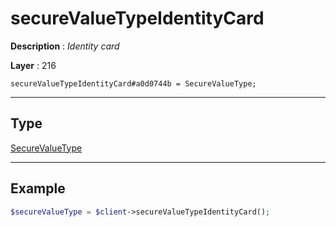 # secureValueTypeIdentityCard

**Description** : *Identity card*

**Layer** : 216

```tl
secureValueTypeIdentityCard#a0d0744b = SecureValueType;
```

---

## Type

[SecureValueType](type/SecureValueType)

---

## Example

```php
$secureValueType = $client->secureValueTypeIdentityCard();
```